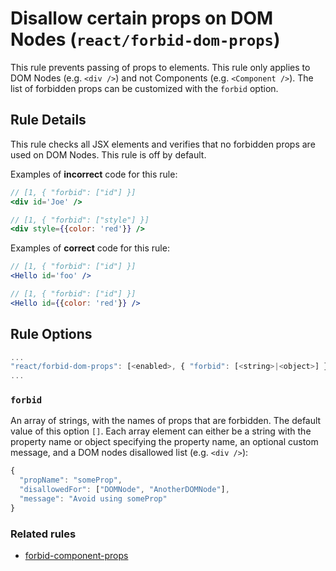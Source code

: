 # Disallow certain props on DOM Nodes (`react/forbid-dom-props`)

<!-- end auto-generated rule header -->

This rule prevents passing of props to elements. This rule only applies to DOM Nodes (e.g. `<div />`) and not Components (e.g. `<Component />`).
The list of forbidden props can be customized with the `forbid` option.

## Rule Details

This rule checks all JSX elements and verifies that no forbidden props are used
on DOM Nodes. This rule is off by default.

Examples of **incorrect** code for this rule:

```jsx
// [1, { "forbid": ["id"] }]
<div id='Joe' />
```

```jsx
// [1, { "forbid": ["style"] }]
<div style={{color: 'red'}} />
```

Examples of **correct** code for this rule:

```jsx
// [1, { "forbid": ["id"] }]
<Hello id='foo' />
```

```jsx
// [1, { "forbid": ["id"] }]
<Hello id={{color: 'red'}} />
```

## Rule Options

```js
...
"react/forbid-dom-props": [<enabled>, { "forbid": [<string>|<object>] }]
...
```

### `forbid`

An array of strings, with the names of props that are forbidden. The default value of this option `[]`.
Each array element can either be a string with the property name or object specifying the property name, an optional
custom message, and a DOM nodes disallowed list (e.g. `<div />`):

```js
{
  "propName": "someProp",
  "disallowedFor": ["DOMNode", "AnotherDOMNode"],
  "message": "Avoid using someProp"
}
```

### Related rules

- [forbid-component-props](https://github.com/jsx-eslint/eslint-plugin-react/tree/master/docs/rules/forbid-component-props.md)
